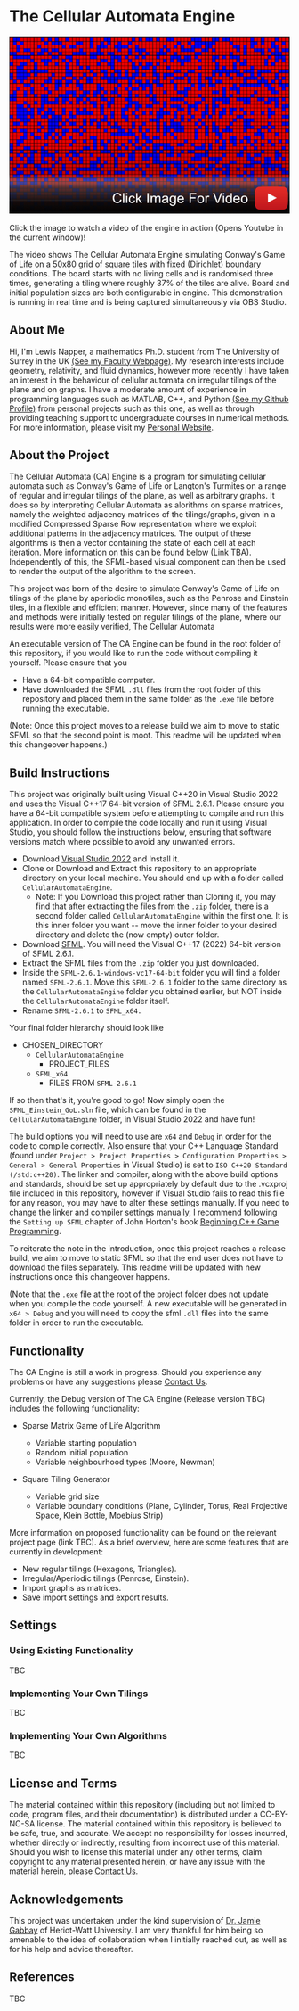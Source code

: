 # The Cellular Automata Engine

[![Conway's Game of Life on the Plane](https://github.com/LewisN3142/CellularAutomataEngine/blob/main/GoL_Thumbnail.png)](https://www.youtube.com/watch?v=9tncKbkjvZs)

Click the image to watch a video of the engine in action (Opens Youtube in the current window)!

The video shows The Cellular Automata Engine simulating Conway's Game of Life on a 50x80 grid of square tiles with fixed (Dirichlet) boundary conditions. The board starts with no living cells and is randomised three times, generating a tiling where roughly 37% of the tiles are alive. Board and initial population sizes are both configurable in engine. This demonstration is running in real time and is being captured simultaneously via OBS Studio.

## About Me

Hi, I'm Lewis Napper, a mathematics Ph.D. student from The University of Surrey in the UK [(See my Faculty Webpage)](https://www.surrey.ac.uk/people/lewis-napper). My research interests include geometry, relativity, and fluid dynamics, however more recently I have taken an interest in the behaviour of cellular automata on irregular tilings of the plane and on graphs. I have a moderate amount of experience in programming languages such as MATLAB, C++, and Python [(See my Github Profile)](https://github.com/LewisN3142) from personal projects such as this one, as well as through providing teaching support to undergraduate courses in numerical methods. For more information, please visit my [Personal Website](https://lewisn3142.github.io/).    

## About the Project

The Cellular Automata (CA) Engine is a program for simulating cellular automata such as Conway's Game of Life or Langton's Turmites on a range of regular and irregular tilings of the plane, as well as arbitrary graphs. It does so by interpreting Cellular Automata as alorithms on sparse matrices, namely the weighted adjacency matrices of the tilings/graphs, given in a modified Compressed Sparse Row representation where we exploit additional patterns in the adjacency matrices. The output of these algorithms is then a vector containing the state of each cell at each iteration. More information on this can be found below (Link TBA). Independently of this, the SFML-based visual component can then be used to render the output of the algorithm to the screen.

This project was born of the desire to simulate Conway's Game of Life on tilings of the plane by aperiodic monotiles, such as the Penrose and Einstein tiles, in a flexible and efficient manner. However, since many of the features and methods were initially tested on regular tilings of the plane, where our results were more easily verified, The Cellular Automata 

An executable version of The CA Engine can be found in the root folder of this repository, if you would like to run the code without compiling it yourself. Please ensure that you
 - Have a 64-bit compatible computer.
 - Have downloaded the SFML ``.dll`` files from the root folder of this repository and placed them in the same folder as the ``.exe`` file
before running the executable.

(Note: Once this project moves to a release build we aim to move to static SFML so that the second point is moot. This readme will be updated when this changeover happens.)

## Build Instructions
This project was originally built using Visual C++20 in Visual Studio 2022 and uses the Visual C++17 64-bit version of SFML 2.6.1. Please ensure you have a 64-bit compatible system before attempting to compile and run this application.
In order to compile the code locally and run it using Visual Studio, you should follow the instructions below, ensuring that software versions match where possible to avoid any unwanted errors.

 - Download [Visual Studio 2022](https://visualstudio.microsoft.com/vs/) and Install it.
 - Clone or Download and Extract this repository to an appropriate directory on your local machine. You should end up with a folder called ``CellularAutomataEngine``.
   - Note: If you Download this project rather than Cloning it, you may find that after extracting the files from the ``.zip`` folder, there is a second folder called ``CellularAutomataEngine`` within the first one. It is this inner folder you want -- move the inner folder to your desired directory and delete the (now empty) outer folder.
 - Download [SFML](https://www.sfml-dev.org/download/sfml/2.6.1/). You will need the Visual C++17 (2022) 64-bit version of SFML 2.6.1.
 - Extract the SFML files from the ``.zip`` folder you just downloaded.
 - Inside the ``SFML-2.6.1-windows-vc17-64-bit`` folder you will find a folder named ``SFML-2.6.1``. Move this ``SFML-2.6.1`` folder to the same directory as the ``CellularAutomataEngine`` folder you obtained earlier, but NOT inside the ``CellularAutomataEngine`` folder itself.
 - Rename ``SFML-2.6.1`` to ``SFML_x64.``

Your final folder hierarchy should look like

 - CHOSEN_DIRECTORY
   - ``CellularAutomataEngine``
     - PROJECT_FILES
   - ``SFML_x64``
     - FILES FROM ``SFML-2.6.1``

If so then that's it, you're good to go! Now simply open the ``SFML_Einstein_GoL.sln`` file, which can be found in the ``CellularAutomataEngine`` folder, in Visual Studio 2022 and have fun!

The build options you will need to use are ``x64`` and ``Debug`` in order for the code to compile correctly. Also ensure that your C++ Language Standard (found under ``Project > Project Properties > Configuration Properties > General > General Properties`` in Visual Studio) is set to ``ISO C++20 Standard (/std:c++20)``.
The linker and compiler, along with the above build options and standards, should be set up appropriately by default due to the .vcxproj file included in this repository, however if Visual Studio fails to read this file for any reason, you may have to alter these settings manually. 
If you need to change the linker and compiler settings manually, I recommend following the ``Setting up SFML`` chapter of John Horton's book [Beginning C++ Game Programming](https://subscription.packtpub.com/search?query=beginning%20c%2020%20game%20programming).

To reiterate the note in the introduction, once this project reaches a release build, we aim to move to static SFML so that the end user does not have to download the files separately. This readme will be updated with new instructions once this changeover happens.

(Note that the ``.exe`` file at the root of the project folder does not update when you compile the code yourself. A new executable will be generated in ``x64 > Debug`` and you will need to copy the sfml ``.dll`` files into the same folder in order to run the executable.

## Functionality

The CA Engine is still a work in progress. Should you experience any problems or have any suggestions please [Contact Us](https://lewisn3142.github.io/contact_page/contact.html).

Currently, the Debug version of The CA Engine (Release version TBC) includes the following functionality:

 - Sparse Matrix Game of Life Algorithm
   - Variable starting population
   - Random initial population
   - Variable neighbourhood types (Moore, Newman)
     
 - Square Tiling Generator
   - Variable grid size
   - Variable boundary conditions (Plane, Cylinder, Torus, Real Projective Space, Klein Bottle, Moebius Strip)

More information on proposed functionality can be found on the relevant project page (link TBC). As a brief overview, here are some features that are currently in development:

 - New regular tilings (Hexagons, Triangles).
 - Irregular/Aperiodic tilings (Penrose, Einstein).
 - Import graphs as matrices.
 - Save import settings and export results.

## Settings

### Using Existing Functionality
TBC

### Implementing Your Own Tilings
TBC

### Implementing Your Own Algorithms
TBC

## License and Terms

The material contained within this repository (including but not limited to code, program files, and their documentation) is distributed under a CC-BY-NC-SA license. The material contained within this repository is believed to be safe, true, and accurate. We accept no responsibility for losses incurred, whether directly or indirectly, resulting from incorrect use of this material. Should you wish to license this material under any other terms, claim copyright to any material presented herein, or have any issue with the material herein, please [Contact Us](https://lewisn3142.github.io/contact_page/contact.html).

## Acknowledgements

This project was undertaken under the kind supervision of [Dr. Jamie Gabbay](https://gabbay.org.uk/) of Heriot-Watt University. I am very thankful for him being so amenable to the idea of collaboration when I initially reached out, as well as for his help and advice thereafter.

## References
TBC
